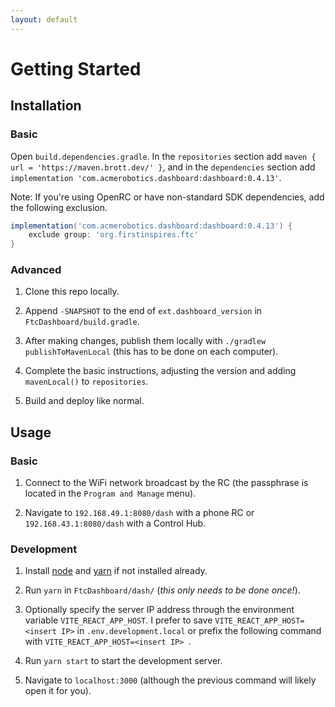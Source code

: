 ```yaml
---
layout: default
---
```


# Getting Started

## Installation

### Basic

Open `build.dependencies.gradle`. In the `repositories` section add `maven { url = 'https://maven.brott.dev/' }`, and in the `dependencies` section add `implementation 'com.acmerobotics.dashboard:dashboard:0.4.13'`.

Note: If you're using OpenRC or have non-standard SDK dependencies, add the following exclusion.
```groovy
implementation('com.acmerobotics.dashboard:dashboard:0.4.13') {
    exclude group: 'org.firstinspires.ftc'
}
```

### Advanced

1. Clone this repo locally.

1. Append `-SNAPSHOT` to the end of `ext.dashboard_version` in `FtcDashboard/build.gradle`.

1. After making changes, publish them locally with `./gradlew publishToMavenLocal` (this has to be done on each computer).

1. Complete the basic instructions, adjusting the version and adding `mavenLocal()` to `repositories`.

1. Build and deploy like normal.

## Usage

### Basic

1. Connect to the WiFi network broadcast by the RC (the passphrase is located in the `Program and Manage` menu).

1. Navigate to `192.168.49.1:8080/dash` with a phone RC or `192.168.43.1:8080/dash` with a Control Hub.

### Development

1. Install [node](https://nodejs.org/en/download/) and [yarn](https://yarnpkg.com/en/docs/install) if not installed already.

1. Run `yarn` in `FtcDashboard/dash/` (_this only needs to be done once!_).

1. Optionally specify the server IP address through the environment variable `VITE_REACT_APP_HOST`. I prefer to save `VITE_REACT_APP_HOST=<insert IP>` in `.env.development.local` or prefix the following command with `VITE_REACT_APP_HOST=<insert IP> `.

1. Run `yarn start` to start the development server.

1. Navigate to `localhost:3000` (although the previous command will likely open it for you).

